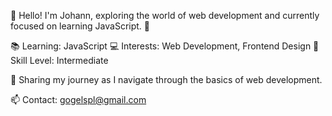 👋 Hello! I'm Johann, exploring the world of web development and currently focused on learning JavaScript. 🌱 

📚 Learning: JavaScript
💻 Interests: Web Development, Frontend Design
🔧 Skill Level: Intermediate

🔭 Sharing my journey as I navigate through the basics of web development.

📫 Contact: gogelspl@gmail.com
